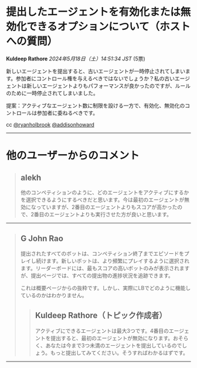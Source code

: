 # 提出したエージェントを有効化または無効化できるオプションについて（ホストへの質問）
**Kuldeep Rathore** *2024年5月18日（土）14:51:34 JST* (5票)

新しいエージェントを提出すると、古いエージェントが一時停止されてしまいます。参加者にコントロール権を与えるべきではないでしょうか？私の古いエージェントは新しいエージェントよりもパフォーマンスが良かったのですが、ルールのために一時停止されてしまいました。

提案：アクティブなエージェント数に制限を設ける一方で、有効化、無効化のコントロールは参加者に委ねるべきです。

cc
[@ryanholbrook](https://www.kaggle.com/ryanholbrook) 
[@addisonhoward](https://www.kaggle.com/addisonhoward) 

---
# 他のユーザーからのコメント
> ## alekh
> 
> 他のコンペティションのように、どのエージェントをアクティブにするかを選択できるようにするべきだと思います。今は最初のエージェントが無効になっていますが、2番目のエージェントよりもスコアが高かったので、2番目のエージェントよりも実行させた方が良いと思います。
> 
> 
> 
---
> ## G John Rao
> 
> 
> 提出されたすべてのボットは、コンペティション終了までエピソードをプレイし続けます。新しいボットは、より頻繁にプレイするように選択されます。リーダーボードには、最もスコアの高いボットのみが表示されますが、提出ページでは、すべての提出物の進捗状況を追跡できます。
> 
> これは概要ページからの抜粋です。しかし、実際にLBでどのように機能しているのかはわかりません。
> 
> 
> 
> > ## Kuldeep Rathore（トピック作成者）
> > 
> > アクティブにできるエージェントは最大3つです。4番目のエージェントを提出すると、最初のエージェントが無効になります。おそらく、あなたは今まで3つ未満のエージェントを提出しているのでしょう。もっと提出してみてください。そうすればわかるはずです。
> > 
> > 
> > 
---

